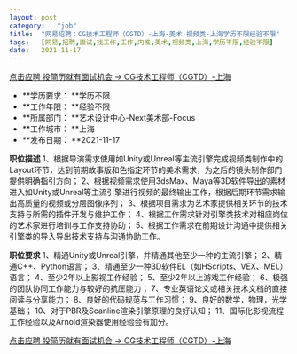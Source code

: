 ```yaml
---
layout:	post
category:	"job"
title:	"网易招聘：CG技术工程师（CGTD）-上海-美术-视频类-上海学历不限经验不限"
tags:	[网易,招聘,面试,找工作,工作,内推,美术,视频类,上海,学历不限,经验不限]
date:	2021-11-17
---
```


[点击应聘 投简历就有面试机会 -> CG技术工程师（CGTD）-上海](http://mobile.bole.netease.com/bole/boleDetail?id=32680&employeeId=346f03c3cda5f04c&key=all)



- **学历要求： **学历不限
- **工作年限： **经验不限
- **所属部门： **艺术设计中心-Next美术部-Focus
- **工作城市： **上海
- **发布日期： **2021-11-17



**职位描述**
1、根据导演需求使用如Unity或Unreal等主流引擎完成视频类制作中的Layout环节，达到前期故事版和色指定环节的美术需求，为之后的镜头制作部门提供明确指引方向；
2、根据视频需求使用3dsMax、Maya等3D软件导出的素材进入如Unity或Unreal等主流引擎进行视频的最终输出工作，根据后期环节需求输出高质量的视频或分层图像序列；
3、根据项目需求为艺术家提供相关环节的技术支持与所需的插件开发与维护工作；
4、根据工作需求针对引擎类技术对相应岗位的艺术家进行培训与工作支持协助；
5、根据工作需求在前期设计沟通中提供相关引擎类的导入导出技术支持与沟通协助工作。



**职位要求**
1、精通Unity或Unreal引擎，并精通其他至少一种的主流引擎；
2、精通C++、Python语言；
3、精通至少一种3D软件EL（如HScripts、VEX、MEL）语言；
4、至少2年以上影视工作经验；
5、至少2年以上游戏工作经验；
6、极强的团队协同工作能力与较好的抗压能力；
7、专业英语论文或相关技术文档的直接阅读与分享能力；
8、良好的代码规范与工作习惯；
9、良好的数学，物理，光学基础；
10、对于PBR及Scanline渲染引擎原理的良好认知；
11、国际化影视流程工作经验以及Arnold渲染器使用经验会有加分。



[点击应聘 投简历就有面试机会 -> CG技术工程师（CGTD）-上海](http://mobile.bole.netease.com/bole/boleDetail?id=32680&employeeId=346f03c3cda5f04c&key=all)